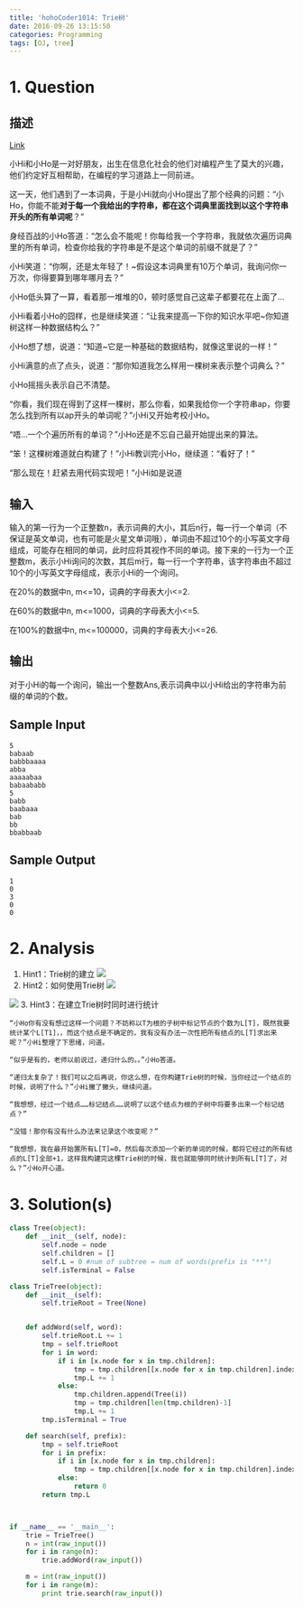 ```yaml
---
title: 'hohoCoder1014: Trie树'
date: 2016-09-26 13:15:50
categories: Programming
tags: [OJ, tree]
---
```

# 1. Question



## 描述
[Link](http://hihocoder.com/problemset/problem/1014?sid=894314)

小Hi和小Ho是一对好朋友，出生在信息化社会的他们对编程产生了莫大的兴趣，他们约定好互相帮助，在编程的学习道路上一同前进。

这一天，他们遇到了一本词典，于是小Hi就向小Ho提出了那个经典的问题：“小Ho，你能不能**对于每一个我给出的字符串，都在这个词典里面找到以这个字符串开头的所有单词呢**？”

身经百战的小Ho答道：“怎么会不能呢！你每给我一个字符串，我就依次遍历词典里的所有单词，检查你给我的字符串是不是这个单词的前缀不就是了？”

小Hi笑道：“你啊，还是太年轻了！~假设这本词典里有10万个单词，我询问你一万次，你得要算到哪年哪月去？”

小Ho低头算了一算，看着那一堆堆的0，顿时感觉自己这辈子都要花在上面了...

小Hi看着小Ho的囧样，也是继续笑道：“让我来提高一下你的知识水平吧~你知道树这样一种数据结构么？”

小Ho想了想，说道：“知道~它是一种基础的数据结构，就像这里说的一样！”

小Hi满意的点了点头，说道：“那你知道我怎么样用一棵树来表示整个词典么？”

小Ho摇摇头表示自己不清楚。



“你看，我们现在得到了这样一棵树，那么你看，如果我给你一个字符串ap，你要怎么找到所有以ap开头的单词呢？”小Hi又开始考校小Ho。

“唔...一个个遍历所有的单词？”小Ho还是不忘自己最开始提出来的算法。

“笨！这棵树难道就白构建了！”小Hi教训完小Ho，继续道：“看好了！”


“那么现在！赶紧去用代码实现吧！”小Hi如是说道
## 输入

输入的第一行为一个正整数n，表示词典的大小，其后n行，每一行一个单词（不保证是英文单词，也有可能是火星文单词哦），单词由不超过10个的小写英文字母组成，可能存在相同的单词，此时应将其视作不同的单词。接下来的一行为一个正整数m，表示小Hi询问的次数，其后m行，每一行一个字符串，该字符串由不超过10个的小写英文字母组成，表示小Hi的一个询问。

在20%的数据中n, m<=10，词典的字母表大小<=2.

在60%的数据中n, m<=1000，词典的字母表大小<=5.

在100%的数据中n, m<=100000，词典的字母表大小<=26.

## 输出

对于小Hi的每一个询问，输出一个整数Ans,表示词典中以小Hi给出的字符串为前缀的单词的个数。
## Sample Input

    5
    babaab
    babbbaaaa
    abba
    aaaaabaa
    babaababb
    5
    babb
    baabaaa
    bab
    bb
    bbabbaab

## Sample Output

    1
    0
    3
    0
    0


# 2. Analysis
1. Hint1：Trie树的建立
![](/source/pics/14051554971354.jpg)
2. Hint2：如何使用Trie树
![](/source/pics/14051555414053.jpg)

![](/source/pics/14051555696936.jpg)
3. Hint3：在建立Trie树时同时进行统计


    “小Ho你有没有想过这样一个问题？不妨称以T为根的子树中标记节点的个数为L[T]，既然我要统计某个L[T1]，，而这个结点是不确定的，我有没有办法一次性把所有结点的L[T]求出来呢？”小Hi整理了下思绪，问道。

    “似乎是有的，老师以前说过，递归什么的。。”小Ho答道。

    “递归太复杂了！我们可以之后再说，你这么想，在你构建Trie树的时候，当你经过一个结点的时候，说明了什么？”小Hi撇了撇头，继续问道。

    “我想想，经过一个结点……标记结点……说明了以这个结点为根的子树中将要多出来一个标记结点？”

    “没错！那你有没有什么办法来记录这个改变呢？”

    “我想想，我在最开始置所有L[T]=0，然后每次添加一个新的单词的时候，都将它经过的所有结点的L[T]全部+1，这样我构建完这棵Trie树的时候，我也就能够同时统计到所有L[T]了，对么？”小Ho开心道。

# 3. Solution(s)
```python
class Tree(object):
    def __init__(self, node):
        self.node = node
        self.children = []
        self.L = 0 #num of subtree = num of words(prefix is "**")
        self.isTerminal = False

class TrieTree(object):
    def __init__(self):
        self.trieRoot = Tree(None)


    def addWord(self, word):
        self.trieRoot.L += 1
        tmp = self.trieRoot
        for i in word:
            if i in [x.node for x in tmp.children]:
                tmp = tmp.children[[x.node for x in tmp.children].index(i)]
                tmp.L += 1
            else:
                tmp.children.append(Tree(i))
                tmp = tmp.children[len(tmp.children)-1]
                tmp.L += 1
        tmp.isTerminal = True

    def search(self, prefix):
        tmp = self.trieRoot
        for i in prefix:
            if i in [x.node for x in tmp.children]:
                tmp = tmp.children[[x.node for x in tmp.children].index(i)]
            else:
                return 0
        return tmp.L



if __name__ == '__main__':
    trie = TrieTree()
    n = int(raw_input())
    for i in range(n):
        trie.addWord(raw_input())

    m = int(raw_input())
    for i in range(m):
        print trie.search(raw_input())
```
